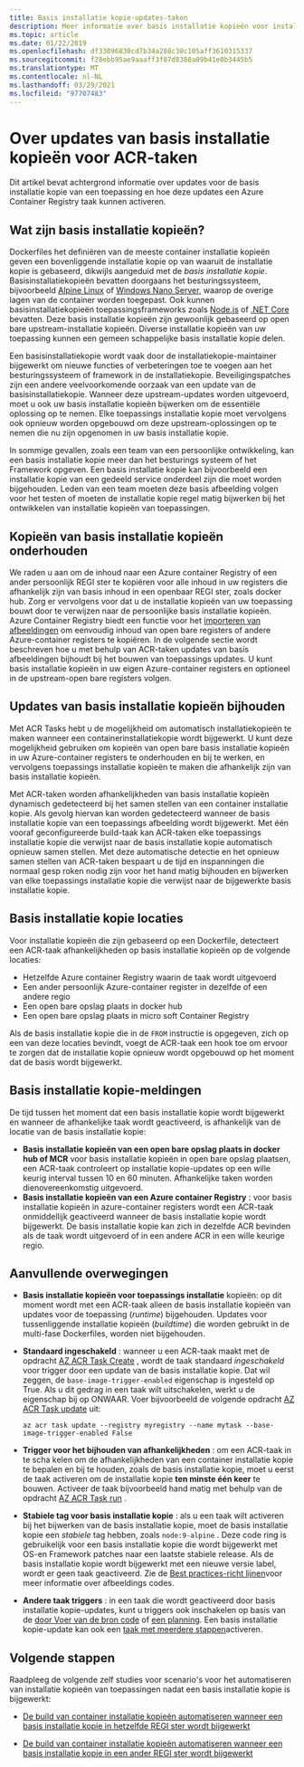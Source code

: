 ```yaml
---
title: Basis installatie kopie-updates-taken
description: Meer informatie over basis installatie kopieën voor installatie kopieën van de toepassings container en over hoe een update van een basis installatie kopie een Azure Container Registry taak kan activeren.
ms.topic: article
ms.date: 01/22/2019
ms.openlocfilehash: df33096830cd7b34a288c38c105aff3610315337
ms.sourcegitcommit: f28ebb95ae9aaaff3f87d8388a09b41e0b3445b5
ms.translationtype: MT
ms.contentlocale: nl-NL
ms.lasthandoff: 03/29/2021
ms.locfileid: "97707483"
---
```

# <a name="about-base-image-updates-for-acr-tasks"></a>Over updates van basis installatie kopieën voor ACR-taken

Dit artikel bevat achtergrond informatie over updates voor de basis installatie kopie van een toepassing en hoe deze updates een Azure Container Registry taak kunnen activeren.

## <a name="what-are-base-images"></a>Wat zijn basis installatie kopieën?

Dockerfiles het definiëren van de meeste container installatie kopieën geven een bovenliggende installatie kopie op van waaruit de installatie kopie is gebaseerd, dikwijls aangeduid met de *basis installatie kopie*. Basisinstallatiekopieën bevatten doorgaans het besturingssysteem, bijvoorbeeld [Alpine Linux][base-alpine] of [Windows Nano Server][base-windows], waarop de overige lagen van de container worden toegepast. Ook kunnen basisinstallatiekopieën toepassingsframeworks zoals [Node.js][base-node] of [.NET Core][base-dotnet] bevatten. Deze basis installatie kopieën zijn gewoonlijk gebaseerd op open bare upstream-installatie kopieën. Diverse installatie kopieën van uw toepassing kunnen een gemeen schappelijke basis installatie kopie delen.

Een basisinstallatiekopie wordt vaak door de installatiekopie-maintainer bijgewerkt om nieuwe functies of verbeteringen toe te voegen aan het besturingssysteem of framework in de installatiekopie. Beveiligingspatches zijn een andere veelvoorkomende oorzaak van een update van de basisinstallatiekopie. Wanneer deze upstream-updates worden uitgevoerd, moet u ook uw basis installatie kopieën bijwerken om de essentiële oplossing op te nemen. Elke toepassings installatie kopie moet vervolgens ook opnieuw worden opgebouwd om deze upstream-oplossingen op te nemen die nu zijn opgenomen in uw basis installatie kopie.

In sommige gevallen, zoals een team van een persoonlijke ontwikkeling, kan een basis installatie kopie meer dan het besturings systeem of het Framework opgeven. Een basis installatie kopie kan bijvoorbeeld een installatie kopie van een gedeeld service onderdeel zijn die moet worden bijgehouden. Leden van een team moeten deze basis afbeelding volgen voor het testen of moeten de installatie kopie regel matig bijwerken bij het ontwikkelen van installatie kopieën van toepassingen.

## <a name="maintain-copies-of-base-images"></a>Kopieën van basis installatie kopieën onderhouden

We raden u aan om de inhoud naar een Azure container Registry of een ander persoonlijk REGI ster te kopiëren voor alle inhoud in uw registers die afhankelijk zijn van basis inhoud in een openbaar REGI ster, zoals docker hub. Zorg er vervolgens voor dat u de installatie kopieën van uw toepassing bouwt door te verwijzen naar de persoonlijke basis installatie kopieën. Azure Container Registry biedt een functie voor het [importeren van afbeeldingen](container-registry-import-images.md) om eenvoudig inhoud van open bare registers of andere Azure-container registers te kopiëren. In de volgende sectie wordt beschreven hoe u met behulp van ACR-taken updates van basis afbeeldingen bijhoudt bij het bouwen van toepassings updates. U kunt basis installatie kopieën in uw eigen Azure-container registers en optioneel in de upstream-open bare registers volgen.

## <a name="track-base-image-updates"></a>Updates van basis installatie kopieën bijhouden

Met ACR Tasks hebt u de mogelijkheid om automatisch installatiekopieën te maken wanneer een containerinstallatiekopie wordt bijgewerkt. U kunt deze mogelijkheid gebruiken om kopieën van open bare basis installatie kopieën in uw Azure-container registers te onderhouden en bij te werken, en vervolgens toepassings installatie kopieën te maken die afhankelijk zijn van basis installatie kopieën.

Met ACR-taken worden afhankelijkheden van basis installatie kopieën dynamisch gedetecteerd bij het samen stellen van een container installatie kopie. Als gevolg hiervan kan worden gedetecteerd wanneer de basis installatie kopie van een toepassings afbeelding wordt bijgewerkt. Met één vooraf geconfigureerde build-taak kan ACR-taken elke toepassings installatie kopie die verwijst naar de basis installatie kopie automatisch opnieuw samen stellen. Met deze automatische detectie en het opnieuw samen stellen van ACR-taken bespaart u de tijd en inspanningen die normaal gesp roken nodig zijn voor het hand matig bijhouden en bijwerken van elke toepassings installatie kopie die verwijst naar de bijgewerkte basis installatie kopie.

## <a name="base-image-locations"></a>Basis installatie kopie locaties

Voor installatie kopieën die zijn gebaseerd op een Dockerfile, detecteert een ACR-taak afhankelijkheden op basis installatie kopieën op de volgende locaties:

* Hetzelfde Azure container Registry waarin de taak wordt uitgevoerd
* Een ander persoonlijk Azure-container register in dezelfde of een andere regio 
* Een open bare opslag plaats in docker hub 
* Een open bare opslag plaats in micro soft Container Registry

Als de basis installatie kopie die in de `FROM` instructie is opgegeven, zich op een van deze locaties bevindt, voegt de ACR-taak een hook toe om ervoor te zorgen dat de installatie kopie opnieuw wordt opgebouwd op het moment dat de basis wordt bijgewerkt.

## <a name="base-image-notifications"></a>Basis installatie kopie-meldingen

De tijd tussen het moment dat een basis installatie kopie wordt bijgewerkt en wanneer de afhankelijke taak wordt geactiveerd, is afhankelijk van de locatie van de basis installatie kopie:

* **Basis installatie kopieën van een open bare opslag plaats in docker hub of MCR** voor basis installatie kopieën in open bare opslag plaatsen, een ACR-taak controleert op installatie kopie-updates op een wille keurig interval tussen 10 en 60 minuten. Afhankelijke taken worden dienovereenkomstig uitgevoerd.
* **Basis installatie kopieën van een Azure container Registry** : voor basis installatie kopieën in azure-container registers wordt een ACR-taak onmiddellijk geactiveerd wanneer de basis installatie kopie wordt bijgewerkt. De basis installatie kopie kan zich in dezelfde ACR bevinden als de taak wordt uitgevoerd of in een andere ACR in een wille keurige regio.

## <a name="additional-considerations"></a>Aanvullende overwegingen

* **Basis installatie kopieën voor toepassings installatie** kopieën: op dit moment wordt met een ACR-taak alleen de basis installatie kopieën van updates voor de toepassing (*runtime*) bijgehouden. Updates voor tussenliggende installatie kopieën (*buildtime*) die worden gebruikt in de multi-fase Dockerfiles, worden niet bijgehouden.  

* **Standaard ingeschakeld** : wanneer u een ACR-taak maakt met de opdracht [AZ ACR Task Create][az-acr-task-create] , wordt de taak standaard *ingeschakeld* voor trigger door een update van de basis installatie kopie. Dat wil zeggen, de `base-image-trigger-enabled` eigenschap is ingesteld op True. Als u dit gedrag in een taak wilt uitschakelen, werkt u de eigenschap bij op ONWAAR. Voer bijvoorbeeld de volgende opdracht [AZ ACR Task update][az-acr-task-update] uit:

  ```azurecli
  az acr task update --registry myregistry --name mytask --base-image-trigger-enabled False
  ```

* **Trigger voor het bijhouden van afhankelijkheden** : om een ACR-taak in te scha kelen om de afhankelijkheden van een container installatie kopie te bepalen en bij te houden, zoals de basis installatie kopie, moet u eerst de taak activeren om de installatie kopie **ten minste één keer** te bouwen. Activeer de taak bijvoorbeeld hand matig met behulp van de opdracht [AZ ACR Task run][az-acr-task-run] .

* **Stabiele tag voor basis installatie kopie** : als u een taak wilt activeren bij het bijwerken van de basis installatie kopie, moet de basis installatie kopie een *stabiele* tag hebben, zoals `node:9-alpine` . Deze code ring is gebruikelijk voor een basis installatie kopie die wordt bijgewerkt met OS-en Framework patches naar een laatste stabiele release. Als de basis installatie kopie wordt bijgewerkt met een nieuwe versie label, wordt er geen taak geactiveerd. Zie de [Best practices-richt lijnen](container-registry-image-tag-version.md)voor meer informatie over afbeeldings codes. 

* **Andere taak triggers** : in een taak die wordt geactiveerd door basis installatie kopie-updates, kunt u triggers ook inschakelen op basis van de [door Voer van de bron code](container-registry-tutorial-build-task.md) of [een planning](container-registry-tasks-scheduled.md). Een basis installatie kopie-update kan ook een [taak met meerdere stappen](container-registry-tasks-multi-step.md)activeren.

## <a name="next-steps"></a>Volgende stappen

Raadpleeg de volgende zelf studies voor scenario's voor het automatiseren van installatie kopieën van toepassingen nadat een basis installatie kopie is bijgewerkt:

* [De build van container installatie kopieën automatiseren wanneer een basis installatie kopie in hetzelfde REGI ster wordt bijgewerkt](container-registry-tutorial-base-image-update.md)

* [De build van container installatie kopieën automatiseren wanneer een basis installatie kopie in een ander REGI ster wordt bijgewerkt](container-registry-tutorial-base-image-update.md)


<!-- LINKS - External -->
[base-alpine]: https://hub.docker.com/_/alpine/
[base-dotnet]: https://hub.docker.com/r/microsoft/dotnet/
[base-node]: https://hub.docker.com/_/node/
[base-windows]: https://hub.docker.com/r/microsoft/nanoserver/
[sample-archive]: https://github.com/Azure-Samples/acr-build-helloworld-node/archive/master.zip
[terms-of-use]: https://azure.microsoft.com/support/legal/preview-supplemental-terms/

<!-- LINKS - Internal -->
[azure-cli]: /cli/azure/install-azure-cli
[az-acr-build]: /cli/azure/acr#az-acr-build
[az-acr-pack-build]: /cli/azure/acr/pack#az-acr-pack-build
[az-acr-task]: /cli/azure/acr/task
[az-acr-task-create]: /cli/azure/acr/task#az-acr-task-create
[az-acr-task-run]: /cli/azure/acr/task#az-acr-task-run
[az-acr-task-update]: /cli/azure/acr/task#az-acr-task-update
[az-login]: /cli/azure/reference-index#az-login
[az-login-service-principal]: /cli/azure/authenticate-azure-cli

<!-- IMAGES -->
[quick-build-01-fork]: ./media/container-registry-tutorial-quick-build/quick-build-01-fork.png
[quick-build-02-browser]: ./media/container-registry-tutorial-quick-build/quick-build-02-browser.png
